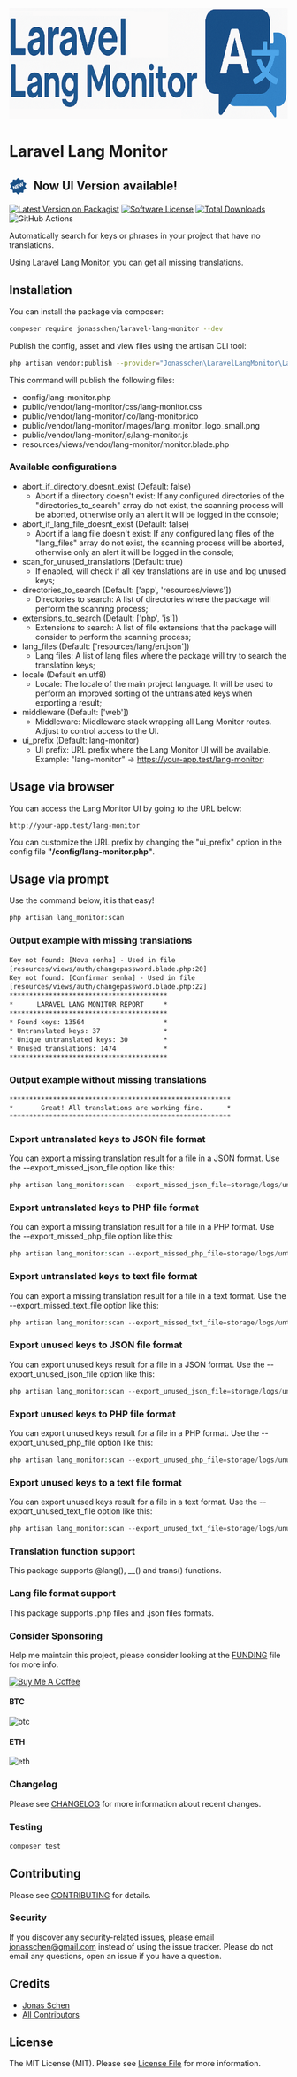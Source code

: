 <p align="center">
    <img src="assets/lang_monitor_logo.png" alt="Logo" height="200"/>
</p>

# Laravel Lang Monitor
<h2 style="display: flex; align-items: center; gap: 12px;">
    <svg width="32px" height="32px" viewBox="0 0 48.00 48.00" xmlns="http://www.w3.org/2000/svg" fill="#195087" stroke="#195087" stroke-width="0.00048000000000000007"><g id="SVGRepo_bgCarrier" stroke-width="0"></g><g id="SVGRepo_tracerCarrier" stroke-linecap="round" stroke-linejoin="round" stroke="#CCCCCC" stroke-width="0.288"></g><g id="SVGRepo_iconCarrier"> <title>new-star</title> <g id="Layer_2" data-name="Layer 2"> <g id="invisible_box" data-name="invisible box"> <rect width="48" height="48" fill="none"></rect> </g> <g id="icons_Q2" data-name="icons Q2"> <path d="M42.3,24l3.4-5.1a2,2,0,0,0,.2-1.7A1.8,1.8,0,0,0,44.7,16l-5.9-2.4-.5-5.9a2.1,2.1,0,0,0-.7-1.5,2,2,0,0,0-1.7-.3L29.6,7.2,25.5,2.6a2.2,2.2,0,0,0-3,0L18.4,7.2,12.1,5.9a2,2,0,0,0-1.7.3,2.1,2.1,0,0,0-.7,1.5l-.5,5.9L3.3,16a1.8,1.8,0,0,0-1.2,1.2,2,2,0,0,0,.2,1.7L5.7,24,2.3,29.1a2,2,0,0,0,1,2.9l5.9,2.4.5,5.9a2.1,2.1,0,0,0,.7,1.5,2,2,0,0,0,1.7.3l6.3-1.3,4.1,4.5a2,2,0,0,0,3,0l4.1-4.5,6.3,1.3a2,2,0,0,0,1.7-.3,2.1,2.1,0,0,0,.7-1.5l.5-5.9L44.7,32a2,2,0,0,0,1-2.9ZM18,31.1l-4.2-3.2L12.7,27h-.1l.6,1.4,1.7,4-2.1.8L9.3,24.6l2.1-.8L15.7,27l1.1.9h0a11.8,11.8,0,0,0-.6-1.3l-1.6-4.1,2.1-.9,3.5,8.6Zm3.3-1.3-3.5-8.7,6.6-2.6.7,1.8L20.7,22l.6,1.6L25.1,22l.7,1.7L22,25.2l.7,1.9,4.5-1.8.7,1.8Zm13.9-5.7-2.6-3.7-.9-1.5h-.1a14.7,14.7,0,0,1,.4,1.7l.8,4.5-2.1.9-5.9-7.7,2.2-.9,2.3,3.3,1.3,2h0a22.4,22.4,0,0,1-.4-2.3l-.7-4,2-.8L33.8,19,35,20.9h0s-.2-1.4-.4-2.4L34,14.6l2.1-.9,1.2,9.6Z"></path> </g> </g> </g></svg> 
    <span>Now UI Version available!</span>
</h2>

[![Latest Version on Packagist](https://img.shields.io/packagist/v/jonasschen/laravel-lang-monitor.svg?style=flat-square)](https://packagist.org/packages/jonasschen/laravel-lang-monitor)
[![Software License](https://img.shields.io/badge/license-MIT-brightgreen.svg?style=flat-square)](LICENSE.md)
[![Total Downloads](https://img.shields.io/packagist/dt/jonasschen/laravel-lang-monitor.svg?style=flat-square)](https://packagist.org/packages/jonasschen/laravel-lang-monitor)
![GitHub Actions](https://github.com/jonasschen/laravel-lang-monitor/actions/workflows/main.yml/badge.svg)

Automatically search for keys or phrases in your project that have no translations.

Using Laravel Lang Monitor, you can get all missing translations.
## Installation

You can install the package via composer:
```bash
composer require jonasschen/laravel-lang-monitor --dev
```

Publish the config, asset and view files using the artisan CLI tool:
```bash
php artisan vendor:publish --provider="Jonasschen\LaravelLangMonitor\LaravelLangMonitorServiceProvider"
```
This command will publish the following files:
- config/lang-monitor.php
- public/vendor/lang-monitor/css/lang-monitor.css
- public/vendor/lang-monitor/ico/lang-monitor.ico
- public/vendor/lang-monitor/images/lang_monitor_logo_small.png
- public/vendor/lang-monitor/js/lang-monitor.js
- resources/views/vendor/lang-monitor/monitor.blade.php

### Available configurations
- abort_if_directory_doesnt_exist (Default: false)
    - Abort if a directory doesn't exist: If any configured directories of the "directories_to_search" array do not exist, the scanning process will be aborted, otherwise only an alert it will be logged in the console; 
- abort_if_lang_file_doesnt_exist (Default: false)
    - Abort if a lang file doesn't exist: If any configured lang files of the "lang_files" array do not exist, the scanning process will be aborted, otherwise only an alert it will be logged in the console;
- scan_for_unused_translations (Default: true)
    - If enabled, will check if all key translations are in use and log unused keys;
- directories_to_search (Default: ['app', 'resources/views'])
    - Directories to search: A list of directories where the package will perform the scanning process;
- extensions_to_search (Default: ['php', 'js'])
    - Extensions to search: A list of file extensions that the package will consider to perform the scanning process;
- lang_files (Default: ['resources/lang/en.json'])
    - Lang files: A list of lang files where the package will try to search the translation keys;
- locale (Default en.utf8)
    - Locale: The locale of the main project language. It will be used to perform an improved sorting of the untranslated keys when exporting a result;
- middleware (Default: ['web'])
    - Middleware: Middleware stack wrapping all Lang Monitor routes. Adjust to control access to the UI.
- ui_prefix (Default: lang-monitor)
    - UI prefix: URL prefix where the Lang Monitor UI will be available. Example: "lang-monitor" → https://your-app.test/lang-monitor;

## Usage via browser
You can access the Lang Monitor UI by going to the URL below:
```
http://your-app.test/lang-monitor
```
You can customize the URL prefix by changing the "ui_prefix" option in the config file **"/config/lang-monitor.php"**.

## Usage via prompt
Use the command below, it is that easy!
```php
php artisan lang_monitor:scan
```

### Output example with missing translations
```
Key not found: [Nova senha] - Used in file [resources/views/auth/changepassword.blade.php:20]
Key not found: [Confirmar senha] - Used in file [resources/views/auth/changepassword.blade.php:22]
****************************************
*      LARAVEL LANG MONITOR REPORT     *
****************************************
* Found keys: 13564                    *
* Untranslated keys: 37                *
* Unique untranslated keys: 30         *
* Unused translations: 1474            *
****************************************

```

### Output example without missing translations
```
********************************************************
*       Great! All translations are working fine.      *
********************************************************
```

### Export untranslated keys to JSON file format
You can export a missing translation result for a file in a JSON format. Use the --export_missed_json_file option like this:
```php
php artisan lang_monitor:scan --export_missed_json_file=storage/logs/untranslateds.json
```

### Export untranslated keys to PHP file format
You can export a missing translation result for a file in a PHP format. Use the --export_missed_php_file option like this:
```php
php artisan lang_monitor:scan --export_missed_php_file=storage/logs/untranslateds.php
```

### Export untranslated keys to text file format
You can export a missing translation result for a file in a text format. Use the --export_missed_text_file option like this:
```php
php artisan lang_monitor:scan --export_missed_txt_file=storage/logs/untranslateds.txt
```

### Export unused keys to JSON file format
You can export unused keys result for a file in a JSON format. Use the --export_unused_json_file option like this:
```php
php artisan lang_monitor:scan --export_unused_json_file=storage/logs/unuseds.json
```

### Export unused keys to PHP file format
You can export unused keys result for a file in a PHP format. Use the --export_unused_php_file option like this:
```php
php artisan lang_monitor:scan --export_unused_php_file=storage/logs/unuseds.php
```

### Export unused keys to a text file format
You can export unused keys result for a file in a text format. Use the --export_unused_text_file option like this:
```php
php artisan lang_monitor:scan --export_unused_txt_file=storage/logs/unuseds.txt
```

### Translation function support
This package supports @lang(), __() and trans() functions.

### Lang file format support
This package supports .php files and .json files formats.

### Consider Sponsoring
Help me maintain this project, please consider looking at the [FUNDING](./.github/FUNDING.yml) file for more info.

<a href="https://bmc.link/jonasschen" target="_blank"><img src="https://www.buymeacoffee.com/assets/img/custom_images/orange_img.png" alt="Buy Me A Coffee" style="height: 41px !important;width: 174px !important;box-shadow: 0px 3px 2px 0px rgba(190, 190, 190, 0.5) !important;-webkit-box-shadow: 0px 3px 2px 0px rgba(190, 190, 190, 0.5) !important;" ></a>

#### BTC
![btc](https://github.com/jonasschen/laravel-lang-monitor/assets/31046817/2f69a4aa-4ee2-442e-aa1f-4a1c0cde217c)

#### ETH
![eth](https://github.com/jonasschen/laravel-lang-monitor/assets/31046817/41ca0d2f-e120-4733-a96b-ff7a34e1e4de)

### Changelog
Please see [CHANGELOG](CHANGELOG.md) for more information about recent changes.

### Testing
```bash
composer test
```

## Contributing
Please see [CONTRIBUTING](CONTRIBUTING.md) for details.

### Security
If you discover any security-related issues, please email jonasschen@gmail.com instead of using the issue tracker. Please do not email any questions, open an issue if you have a question.

## Credits
-   [Jonas Schen](https://github.com/jonasschen)
-   [All Contributors](../../contributors)

## License
The MIT License (MIT). Please see [License File](LICENSE) for more information.
